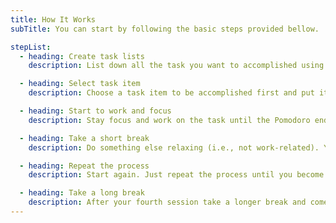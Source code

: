 ```yaml
---
title: How It Works
subTitle: You can start by following the basic steps provided bellow.

stepList:
  - heading: Create task lists
    description: List down all the task you want to accomplished using the Task List feature.

  - heading: Select task item
    description: Choose a task item to be accomplished first and put it on the top of your priority list.

  - heading: Start to work and focus
    description: Stay focus and work on the task until the Pomodoro ends.

  - heading: Take a short break
    description: Do something else relaxing (i.e., not work-related). Your brain will thank you later.

  - heading: Repeat the process
    description: Start again. Just repeat the process until you become comfortable of it.

  - heading: Take a long break
    description: After your fourth session take a longer break and come back completely refreshed.
---
```

